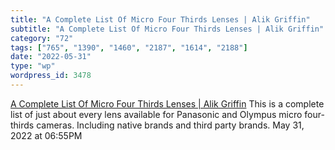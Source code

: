 ```yaml
---
title: "A Complete List Of Micro Four Thirds Lenses | Alik Griffin"
subtitle: "A Complete List Of Micro Four Thirds Lenses | Alik Griffin"
category: "72"
tags: ["765", "1390", "1460", "2187", "1614", "2188"]
date: "2022-05-31"
type: "wp"
wordpress_id: 3478
---
```

[ A Complete List Of Micro Four Thirds Lenses | Alik Griffin](https://alikgriffin.com/micro-43-lens-buying-guide/)
 This is a complete list of just about every lens available for Panasonic and Olympus micro four-thirds cameras. Including native brands and third party brands.
May 31, 2022 at 06:55PM